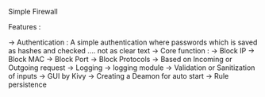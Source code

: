 Simple Firewall

Features :

-> Authentication : A simple authentication where passwords which is saved as hashes and checked .... not as clear text
-> Core function :
-> Block IP
-> Block MAC
-> Block Port
-> Block Protocols
-> Based on Incoming or Outgoing request
-> Logging -> logging module
-> Validation or Sanitization of inputs
-> GUI by Kivy
-> Creating a Deamon for auto start
-> Rule persistence
